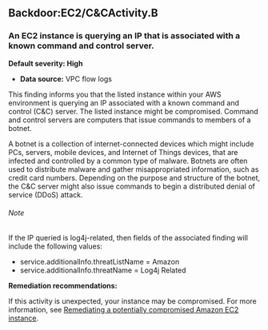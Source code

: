 Backdoor:EC2/C&CActivity.B
--------------------------

### An EC2 instance is querying an IP that is associated with a known command and control server.

**Default severity: High**

* **Data source:** VPC flow logs

This finding informs you that the listed instance within your AWS environment is querying an IP associated with a known command and control (C&C) server. The listed instance might be compromised. Command and control servers are computers that issue commands to members of a botnet.

A botnet is a collection of internet-connected devices which might include PCs, servers, mobile devices, and Internet of Things devices, that are infected and controlled by a common type of malware. Botnets are often used to distribute malware and gather misappropriated information, such as credit card numbers. Depending on the purpose and structure of the botnet, the C&C server might also issue commands to begin a distributed denial of service (DDoS) attack.

###### Note

If the IP queried is log4j-related, then fields of the associated finding will include the following values:

* service.additionalInfo.threatListName = Amazon
* service.additionalInfo.threatName = Log4j Related

**Remediation recommendations:**

If this activity is unexpected, your instance may be compromised. For more information, see [Remediating a potentially compromised Amazon EC2 instance](https://docs.aws.amazon.com/guardduty/latest/ug/compromised-ec2.html).